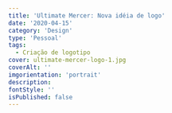 ```yaml
---
title: 'Ultimate Mercer: Nova idéia de logo'
date: '2020-04-15'
category: 'Design'
type: 'Pessoal'
tags:
  - Criação de logotipo
cover: ultimate-mercer-logo-1.jpg
coverAlt: ''
imgorientation: 'portrait'
description:
fontStyle: ''
isPublished: false
---
```

